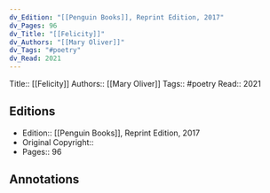 ```yaml
---
dv_Edition: "[[Penguin Books]], Reprint Edition, 2017"
dv_Pages: 96
dv_Title: "[[Felicity]]"
dv_Authors: "[[Mary Oliver]]"
dv_Tags: "#poetry"
dv_Read: 2021
---
```

Title:: [[Felicity]]
Authors:: [[Mary Oliver]]
Tags:: #poetry 
Read:: 2021

## Editions
- Edition:: [[Penguin Books]], Reprint Edition, 2017
- Original Copyright:: 
- Pages:: 96

## Annotations
